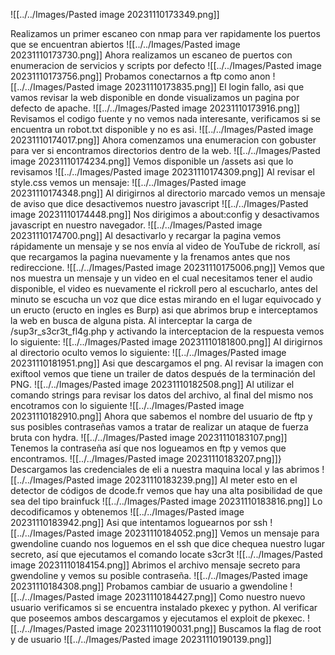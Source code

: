 ![[../../Images/Pasted image 20231110173349.png]]

Realizamos un primer escaneo con nmap para ver rapidamente los puertos que se encuentran abiertos
![[../../Images/Pasted image 20231110173730.png]]
Ahora realizamos un escaneo de puertos con enumeracion de servicios y scripts por defecto
![[../../Images/Pasted image 20231110173756.png]]
Probamos conectarnos a ftp como anon
![[../../Images/Pasted image 20231110173835.png]]
El login fallo, asi que vamos revisar la web disponible en donde visualizamos un pagina por defecto de apache.
![[../../Images/Pasted image 20231110173916.png]]
Revisamos el codigo fuente y no vemos nada interesante, verificamos si se encuentra un robot.txt disponible y no es asi.
![[../../Images/Pasted image 20231110174017.png]]
Ahora comenzamos una enumeracion con gobuster para ver si encontramos directorios dentro de la web.
![[../../Images/Pasted image 20231110174234.png]]
Vemos disponible un /assets asi que lo revisamos
![[../../Images/Pasted image 20231110174309.png]]
Al revisar el style.css vemos un mensaje:
![[../../Images/Pasted image 20231110174348.png]]
Al dirigirnos al directorio marcado vemos un mensaje de aviso que dice desactivemos nuestro javascript
![[../../Images/Pasted image 20231110174448.png]]
Nos dirigimos a about:config y desactivamos javascript en nuestro navegador.
![[../../Images/Pasted image 20231110174700.png]]
Al desactivarlo y recargar la pagina vemos rápidamente un mensaje y se nos envía al video de YouTube de rickroll, así que recargamos la pagina nuevamente y la frenamos antes que nos redireccione.
![[../../Images/Pasted image 20231110175006.png]]
Vemos que nos muestra un mensaje y un video en el cual necesitamos tener el audio disponible, el video es nuevamente el rickroll pero al escucharlo, antes del minuto se escucha un voz que dice estas mirando en el lugar equivocado y un eructo (eructo en ingles es Burp) asi que abrimos brup e interceptamos la web en busca de alguna pista.
Al interceptar la carga de /sup3r_s3cr3t_fl4g.php y activando la interceptacion de la respuesta vemos lo siguiente:
![[../../Images/Pasted image 20231110181800.png]]
Al dirigirnos al directorio oculto vemos lo siguiente:
![[../../Images/Pasted image 20231110181951.png]]
Asi que descargamos el png.
Al revisar la imagen con exiftool vemos que tiene un trailer de datos después de la terminación del PNG.
![[../../Images/Pasted image 20231110182508.png]]
Al utilizar el comando strings para revisar los datos del archivo, al final del mismo nos encotramos con lo siguiente
![[../../Images/Pasted image 20231110182910.png]]
Ahora que sabemos el nombre del usuario de ftp y sus posibles contraseñas vamos a tratar de realizar un ataque de fuerza bruta con hydra.
![[../../Images/Pasted image 20231110183107.png]]
Tenemos la contraseña así que nos logueamos en ftp y vemos que encontramos.
![[../../Images/Pasted image 20231110183207.png]]}
Descargamos las credenciales de eli a nuestra maquina local y las abrimos
![[../../Images/Pasted image 20231110183239.png]]
Al meter esto en el detector de códigos de dcode.fr vemos que hay una alta posibilidad de que sea del tipo brainfuck
![[../../Images/Pasted image 20231110183816.png]]
Lo decodificamos y obtenemos 
![[../../Images/Pasted image 20231110183942.png]]
Asi que intentamos loguearnos por ssh
![[../../Images/Pasted image 20231110184052.png]]
Vemos un mensaje para gwendoline cuando nos loguemos en el ssh que dice chequea nuestro lugar secreto, así que ejecutamos el comando locate s3cr3t
![[../../Images/Pasted image 20231110184154.png]]
Abrimos el archivo mensaje secreto para gwendoline y vemos su posible contraseña.
![[../../Images/Pasted image 20231110184308.png]]
Probamos cambiar de usuario a gwendoline
![[../../Images/Pasted image 20231110184427.png]]
Como nuestro nuevo usuario verificamos si se encuentra instalado pkexec y python.
Al verificar que poseemos ambos descargamos y ejecutamos el exploit de pkexec.
![[../../Images/Pasted image 20231110190031.png]]
Buscamos la flag de root y de usuario
![[../../Images/Pasted image 20231110190139.png]]
